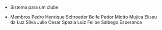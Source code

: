 - Sistema para um clube

- Membros
Pedro Henrique Schroeder Bolfe
Pedor Miotto Mujica
Eliseu da Luz Silva
Julio Cesar Spezia
Luiz Felipe Salbego Esperanca
